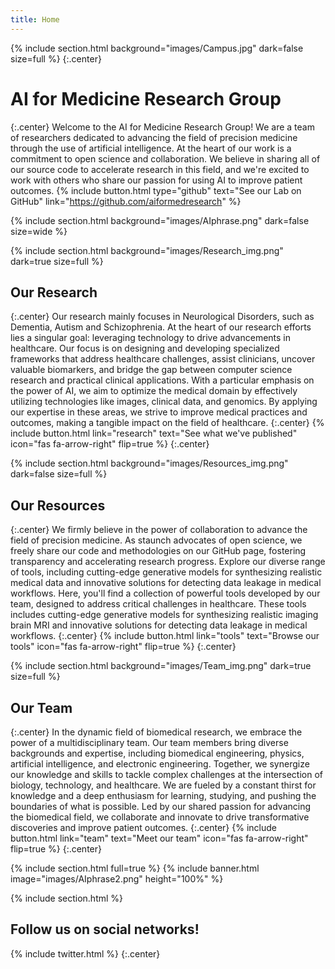 ```yaml
---
title: Home
---
```


{% 
  include section.html
  background="images/Campus.jpg"
  dark=false
  size=full
%}
{:.center}
# AI for Medicine Research Group
{:.center}
Welcome to the AI for Medicine Research Group! We are a team of researchers dedicated to advancing the field of precision medicine through the use of artificial intelligence. At the heart of our work is a commitment to open science and collaboration. We believe in sharing all of our source code to accelerate research in this field, and we're excited to work with others who share our passion for using AI to improve patient outcomes.
{%
  include button.html
  type="github"
  text="See our Lab on GitHub"
  link="https://github.com/aiformedresearch"
%}



{%
  include section.html
  background="images/AIphrase.png"
  dark=false
  size=wide
%}

{% 
  include section.html
  background="images/Research_img.png"
  dark=true
  size=full
%}
## Our Research
{:.center}
Our research mainly focuses in Neurological Disorders, such as Dementia, Autism and Schizophrenia. 
At the heart of our research efforts lies a singular goal: leveraging technology to drive advancements in healthcare. Our focus is on designing and developing specialized frameworks that address healthcare challenges, assist clinicians, uncover valuable biomarkers, and bridge the gap between computer science research and practical clinical applications. With a particular emphasis on the power of AI, we aim to optimize the medical domain by effectively utilizing technologies like images, clinical data, and genomics. By applying our expertise in these areas, we strive to improve medical practices and outcomes, making a tangible impact on the field of healthcare.
{:.center}
{%
  include button.html
  link="research"
  text="See what we've published"
  icon="fas fa-arrow-right"
  flip=true
%}
{:.center}



{% 
  include section.html
  background="images/Resources_img.png"
  dark=false
  size=full
%}
## Our Resources
{:.center}
We firmly believe in the power of collaboration to advance the field of precision medicine. As staunch advocates of open science, we freely share our code and methodologies on our GitHub page, fostering transparency and accelerating research progress. Explore our diverse range of tools, including cutting-edge generative models for synthesizing realistic medical data and innovative solutions for detecting data leakage in medical workflows.
Here, you'll find a collection of powerful tools developed by our team, designed to address critical challenges in healthcare. These tools includes cutting-edge generative models for synthesizing realistic imaging brain MRI and innovative solutions for detecting data leakage in medical workflows.
{:.center}
{%
  include button.html
  link="tools"
  text="Browse our tools"
  icon="fas fa-arrow-right"
  flip=true
%}
{:.center}



{% 
  include section.html
  background="images/Team_img.png"
  dark=true
  size=full
%}
## Our Team
{:.center}
In the dynamic field of biomedical research, we embrace the power of a multidisciplinary team. Our team members bring diverse backgrounds and expertise, including biomedical engineering, physics, artificial intelligence, and electronic engineering. Together, we synergize our knowledge and skills to tackle complex challenges at the intersection of biology, technology, and healthcare. We are fueled by a constant thirst for knowledge and a deep enthusiasm for learning, studying, and pushing the boundaries of what is possible. Led by our shared passion for advancing the biomedical field, we collaborate and innovate to drive transformative discoveries and improve patient outcomes.
{:.center}
{%
  include button.html
  link="team"
  text="Meet our team"
  icon="fas fa-arrow-right"
  flip=true
%}
{:.center}


{% include section.html full=true %}
{% include banner.html image="images/AIphrase2.png" height="100%" %}


{% include section.html %}

## Follow us on social networks!
{% include twitter.html %}
{:.center}
